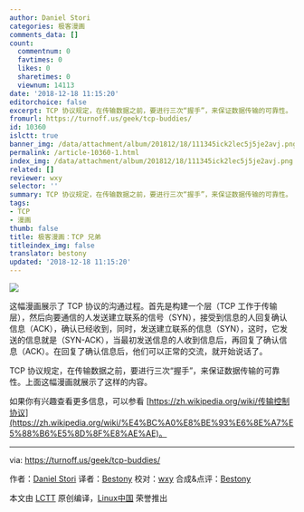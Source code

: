 ```yaml
---
author: Daniel Stori
categories: 极客漫画
comments_data: []
count:
  commentnum: 0
  favtimes: 0
  likes: 0
  sharetimes: 0
  viewnum: 14113
date: '2018-12-18 11:15:20'
editorchoice: false
excerpt: TCP 协议规定，在传输数据之前，要进行三次“握手”，来保证数据传输的可靠性。
fromurl: https://turnoff.us/geek/tcp-buddies/
id: 10360
islctt: true
banner_img: /data/attachment/album/201812/18/111345ick2lec5j5je2avj.png.large.jpg
permalink: /article-10360-1.html
index_img: /data/attachment/album/201812/18/111345ick2lec5j5je2avj.png.thumb.jpg
related: []
reviewer: wxy
selector: ''
summary: TCP 协议规定，在传输数据之前，要进行三次“握手”，来保证数据传输的可靠性。
tags:
- TCP
- 漫画
thumb: false
title: 极客漫画：TCP 兄弟
titleindex_img: false
translator: bestony
updated: '2018-12-18 11:15:20'
---
```


![](/data/attachment/album/201812/18/111345ick2lec5j5je2avj.png)


这幅漫画展示了 TCP 协议的沟通过程。首先是构建一个层（TCP 工作于传输层），然后向要通信的人发送建立联系的信号（SYN），接受到信息的人回复确认信息（ACK），确认已经收到，同时，发送建立联系的信息（SYN），这时，它发送的信息就是（SYN-ACK），当最初发送信息的人收到信息后，再回复了确认信息（ACK）。在回复了确认信息后，他们可以正常的交流，就开始说话了。


TCP 协议规定，在传输数据之前，要进行三次“握手”，来保证数据传输的可靠性。上面这幅漫画就展示了这样的内容。


如果你有兴趣查看更多信息，可以参看 [https://zh.wikipedia.org/wiki/传输控制协议](https://zh.wikipedia.org/wiki/%E4%BC%A0%E8%BE%93%E6%8E%A7%E5%88%B6%E5%8D%8F%E8%AE%AE)。




---


via: <https://turnoff.us/geek/tcp-buddies/>


作者：[Daniel Stori](http://turnoff.us/about/) 译者：[Bestony](https://github.com/bestony) 校对：[wxy](https://github.com/wxy) 合成&点评：[Bestony](https://github.com/Bestony)


本文由 [LCTT](https://github.com/LCTT/TranslateProject) 原创编译，[Linux中国](https://linux.cn/) 荣誉推出